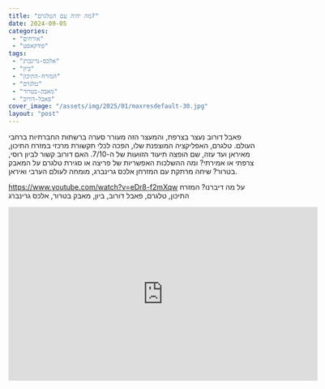 ```yaml
---
title: "מה יהיה עם הטלגרם?"
date: 2024-09-05
categories: 
 - "אורחים"
 - "פודקאסט"
tags: 
 - "אלכס-גרינברג"
 - "ביון"
 - "המזרח-התיכון"
 - "טלגרם"
 - "מאבק-בטרור"
 - "פאבל-דורוב"
cover_image: "/assets/img/2025/01/maxresdefault-30.jpg"
layout: "post"
---
```


פאבל דורוב נעצר בצרפת, והמעצר הזה מעורר סערה ברשתות החברתיות ברחבי העולם. טלגרם, האפליקציה המוצפנת שלו, הפכה לכלי תקשורת מרכזי במזרח התיכון, מאיראן ועד עזה, שם הופצה תיעוד הזוועות של ה-7/10. האם דורוב קשור לביון רוסי, צרפתי או אמירתי? ומה ההשלכות האפשריות של פריצה או סגירת טלגרם על המאבק בטרור? שיחה מרתקת עם המזרחן אלכס גרינברג, מומחה לעולם הערבי ואיראן.

<https://www.youtube.com/watch?v=eDr8-f2mXqw>
על מה דיברנו? המזרח התיכון, טלגרם, פאבל דורוב, ביון, מאבק בטרור, אלכס גרינברג

<iframe width="610" height="343" src="https://www.youtube.com/embed/eDr8-f2mXqw" frameborder="0" allow="accelerometer; autoplay; clipboard-write; encrypted-media; gyroscope; picture-in-picture; web-share" referrerpolicy="strict-origin-when-cross-origin" allowfullscreen></iframe>
